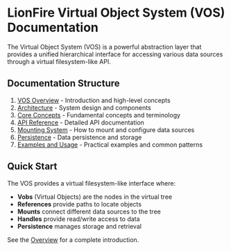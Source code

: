 # LionFire Virtual Object System (VOS) Documentation

The Virtual Object System (VOS) is a powerful abstraction layer that provides a unified hierarchical interface for accessing various data sources through a virtual filesystem-like API.

## Documentation Structure

1. [VOS Overview](./vos-overview.md) - Introduction and high-level concepts
2. [Architecture](./vos-architecture.md) - System design and components
3. [Core Concepts](./vos-core-concepts.md) - Fundamental concepts and terminology
4. [API Reference](./vos-api-reference.md) - Detailed API documentation
5. [Mounting System](./vos-mounting-system.md) - How to mount and configure data sources
6. [Persistence](./vos-persistence.md) - Data persistence and storage
7. [Examples and Usage](./vos-examples.md) - Practical examples and common patterns

## Quick Start

The VOS provides a virtual filesystem-like interface where:
- **Vobs** (Virtual Objects) are the nodes in the virtual tree
- **References** provide paths to locate objects
- **Mounts** connect different data sources to the tree
- **Handles** provide read/write access to data
- **Persistence** manages storage and retrieval

See the [Overview](./vos-overview.md) for a complete introduction.